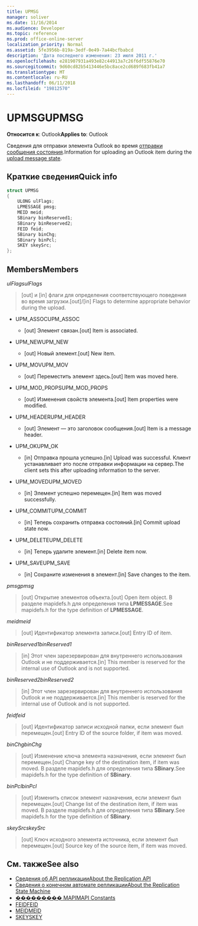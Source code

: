 ```yaml
---
title: UPMSG
manager: soliver
ms.date: 11/16/2014
ms.audience: Developer
ms.topic: reference
ms.prod: office-online-server
localization_priority: Normal
ms.assetid: 5fe3956b-819a-3edf-0e49-7a44bcfbabcd
description: 'Дата последнего изменения: 23 июля 2011 г.'
ms.openlocfilehash: e281907931a493e82c44913a7c26f6df55876e70
ms.sourcegitcommit: 9d60cd82b5413446e5bc8ace2cd689f683fb41a7
ms.translationtype: MT
ms.contentlocale: ru-RU
ms.lasthandoff: 06/11/2018
ms.locfileid: "19812570"
---
```

# <a name="upmsg"></a><span data-ttu-id="3ff47-103">UPMSG</span><span class="sxs-lookup"><span data-stu-id="3ff47-103">UPMSG</span></span>

<span data-ttu-id="3ff47-104">**Относится к**: Outlook</span><span class="sxs-lookup"><span data-stu-id="3ff47-104">**Applies to**: Outlook</span></span> 
  
<span data-ttu-id="3ff47-105">Сведения для отправки элемента Outlook во время [отправки сообщения состояния](upload-message-state.md).</span><span class="sxs-lookup"><span data-stu-id="3ff47-105">Information for uploading an Outlook item during the [upload message state](upload-message-state.md).</span></span>
  
## <a name="quick-info"></a><span data-ttu-id="3ff47-106">Краткие сведения</span><span class="sxs-lookup"><span data-stu-id="3ff47-106">Quick info</span></span>

```cpp
struct UPMSG 
{ 
    ULONG ulFlags; 
    LPMESSAGE pmsg; 
    MEID meid; 
    SBinary binReserved1; 
    SBinary binReserved2; 
    FEID feid; 
    SBinary binChg; 
    SBinary binPcl; 
    SKEY skeySrc; 
};
```

## <a name="members"></a><span data-ttu-id="3ff47-107">Members</span><span class="sxs-lookup"><span data-stu-id="3ff47-107">Members</span></span>

 <span data-ttu-id="3ff47-108">_ulFlags_</span><span class="sxs-lookup"><span data-stu-id="3ff47-108">_ulFlags_</span></span>
  
> <span data-ttu-id="3ff47-109">[out] и [in] флаги для определения соответствующего поведения во время загрузки.</span><span class="sxs-lookup"><span data-stu-id="3ff47-109">[out]/[in] Flags to determine appropriate behavior during the upload.</span></span> 
    
  - <span data-ttu-id="3ff47-110">UPM_ASSOC</span><span class="sxs-lookup"><span data-stu-id="3ff47-110">UPM_ASSOC</span></span>
    
    - <span data-ttu-id="3ff47-111">[out] Элемент связан.</span><span class="sxs-lookup"><span data-stu-id="3ff47-111">[out] Item is associated.</span></span>
    
  - <span data-ttu-id="3ff47-112">UPM_NEW</span><span class="sxs-lookup"><span data-stu-id="3ff47-112">UPM_NEW</span></span>
    
    - <span data-ttu-id="3ff47-113">[out] Новый элемент.</span><span class="sxs-lookup"><span data-stu-id="3ff47-113">[out] New item.</span></span> 
    
  - <span data-ttu-id="3ff47-114">UPM_MOV</span><span class="sxs-lookup"><span data-stu-id="3ff47-114">UPM_MOV</span></span>
    
    - <span data-ttu-id="3ff47-115">[out] Переместить элемент здесь.</span><span class="sxs-lookup"><span data-stu-id="3ff47-115">[out] Item was moved here.</span></span>
    
  - <span data-ttu-id="3ff47-116">UPM_MOD_PROPS</span><span class="sxs-lookup"><span data-stu-id="3ff47-116">UPM_MOD_PROPS</span></span>
    
    - <span data-ttu-id="3ff47-117">[out] Изменения свойств элемента.</span><span class="sxs-lookup"><span data-stu-id="3ff47-117">[out] Item properties were modified.</span></span>
    
  - <span data-ttu-id="3ff47-118">UPM_HEADER</span><span class="sxs-lookup"><span data-stu-id="3ff47-118">UPM_HEADER</span></span>
    
    - <span data-ttu-id="3ff47-119">[out] Элемент — это заголовок сообщения.</span><span class="sxs-lookup"><span data-stu-id="3ff47-119">[out] Item is a message header.</span></span>
    
  - <span data-ttu-id="3ff47-120">UPM_OK</span><span class="sxs-lookup"><span data-stu-id="3ff47-120">UPM_OK</span></span>
    
    - <span data-ttu-id="3ff47-121">[in] Отправка прошла успешно.</span><span class="sxs-lookup"><span data-stu-id="3ff47-121">[in] Upload was successful.</span></span> <span data-ttu-id="3ff47-122">Клиент устанавливает это после отправки информации на сервер.</span><span class="sxs-lookup"><span data-stu-id="3ff47-122">The client sets this after uploading information to the server.</span></span>
    
  - <span data-ttu-id="3ff47-123">UPM_MOVED</span><span class="sxs-lookup"><span data-stu-id="3ff47-123">UPM_MOVED</span></span>
    
    - <span data-ttu-id="3ff47-124">[in] Элемент успешно перемещен.</span><span class="sxs-lookup"><span data-stu-id="3ff47-124">[in] Item was moved successfully.</span></span>
    
  - <span data-ttu-id="3ff47-125">UPM_COMMIT</span><span class="sxs-lookup"><span data-stu-id="3ff47-125">UPM_COMMIT</span></span>
    
    - <span data-ttu-id="3ff47-126">[in] Теперь сохранить отправка состояний.</span><span class="sxs-lookup"><span data-stu-id="3ff47-126">[in] Commit upload state now.</span></span>
    
  - <span data-ttu-id="3ff47-127">UPM_DELETE</span><span class="sxs-lookup"><span data-stu-id="3ff47-127">UPM_DELETE</span></span>
    
    - <span data-ttu-id="3ff47-128">[in] Теперь удалите элемент.</span><span class="sxs-lookup"><span data-stu-id="3ff47-128">[in] Delete item now.</span></span>
    
  - <span data-ttu-id="3ff47-129">UPM_SAVE</span><span class="sxs-lookup"><span data-stu-id="3ff47-129">UPM_SAVE</span></span>
    
    - <span data-ttu-id="3ff47-130">[in] Сохраните изменения в элемент.</span><span class="sxs-lookup"><span data-stu-id="3ff47-130">[in] Save changes to the item.</span></span>
    
<span data-ttu-id="3ff47-131">_pmsg_</span><span class="sxs-lookup"><span data-stu-id="3ff47-131">_pmsg_</span></span>
  
> <span data-ttu-id="3ff47-132">[out] Открытие элементов объекта.</span><span class="sxs-lookup"><span data-stu-id="3ff47-132">[out] Open item object.</span></span> <span data-ttu-id="3ff47-133">В разделе mapidefs.h для определения типа **LPMESSAGE**.</span><span class="sxs-lookup"><span data-stu-id="3ff47-133">See mapidefs.h for the type definition of **LPMESSAGE**.</span></span> 
    
<span data-ttu-id="3ff47-134">_meid_</span><span class="sxs-lookup"><span data-stu-id="3ff47-134">_meid_</span></span>
  
> <span data-ttu-id="3ff47-135">[out] Идентификатор элемента записи.</span><span class="sxs-lookup"><span data-stu-id="3ff47-135">[out] Entry ID of item.</span></span>
    
<span data-ttu-id="3ff47-136">_binReserved1_</span><span class="sxs-lookup"><span data-stu-id="3ff47-136">_binReserved1_</span></span>
  
> <span data-ttu-id="3ff47-137">[in] Этот член зарезервирован для внутреннего использования Outlook и не поддерживается.</span><span class="sxs-lookup"><span data-stu-id="3ff47-137">[in] This member is reserved for the internal use of Outlook and is not supported.</span></span> 
    
<span data-ttu-id="3ff47-138">_binReserved2_</span><span class="sxs-lookup"><span data-stu-id="3ff47-138">_binReserved2_</span></span>
  
> <span data-ttu-id="3ff47-139">[in] Этот член зарезервирован для внутреннего использования Outlook и не поддерживается.</span><span class="sxs-lookup"><span data-stu-id="3ff47-139">[in] This member is reserved for the internal use of Outlook and is not supported.</span></span> 
    
<span data-ttu-id="3ff47-140">_feid_</span><span class="sxs-lookup"><span data-stu-id="3ff47-140">_feid_</span></span>
  
> <span data-ttu-id="3ff47-141">[out] Идентификатор записи исходной папки, если элемент был перемещен.</span><span class="sxs-lookup"><span data-stu-id="3ff47-141">[out] Entry ID of the source folder, if item was moved.</span></span>
    
<span data-ttu-id="3ff47-142">_binChg_</span><span class="sxs-lookup"><span data-stu-id="3ff47-142">_binChg_</span></span>
  
> <span data-ttu-id="3ff47-143">[out] Изменение ключа элемента назначения, если элемент был перемещен.</span><span class="sxs-lookup"><span data-stu-id="3ff47-143">[out] Change key of the destination item, if item was moved.</span></span> <span data-ttu-id="3ff47-144">В разделе mapidefs.h для определения типа **SBinary**.</span><span class="sxs-lookup"><span data-stu-id="3ff47-144">See mapidefs.h for the type definition of **SBinary**.</span></span> 
    
<span data-ttu-id="3ff47-145">_binPcl_</span><span class="sxs-lookup"><span data-stu-id="3ff47-145">_binPcl_</span></span>
  
> <span data-ttu-id="3ff47-146">[out] Изменить список элемент назначения, если элемент был перемещен.</span><span class="sxs-lookup"><span data-stu-id="3ff47-146">[out] Change list of the destination item, if item was moved.</span></span> <span data-ttu-id="3ff47-147">В разделе mapidefs.h для определения типа **SBinary**.</span><span class="sxs-lookup"><span data-stu-id="3ff47-147">See mapidefs.h for the type definition of **SBinary**.</span></span> 
    
<span data-ttu-id="3ff47-148">_skeySrc_</span><span class="sxs-lookup"><span data-stu-id="3ff47-148">_skeySrc_</span></span>
  
> <span data-ttu-id="3ff47-149">[out] Ключ исходного элемента источника, если элемент был перемещен.</span><span class="sxs-lookup"><span data-stu-id="3ff47-149">[out] Source key of the source item, if item was moved.</span></span>
    
## <a name="see-also"></a><span data-ttu-id="3ff47-150">См. также</span><span class="sxs-lookup"><span data-stu-id="3ff47-150">See also</span></span>

- [<span data-ttu-id="3ff47-151">Сведения об API репликации</span><span class="sxs-lookup"><span data-stu-id="3ff47-151">About the Replication API</span></span>](about-the-replication-api.md)
- [<span data-ttu-id="3ff47-152">Сведения о конечном автомате репликации</span><span class="sxs-lookup"><span data-stu-id="3ff47-152">About the Replication State Machine</span></span>](about-the-replication-state-machine.md)
- [<span data-ttu-id="3ff47-153">��������� MAPI</span><span class="sxs-lookup"><span data-stu-id="3ff47-153">MAPI Constants</span></span>](mapi-constants.md)
- [<span data-ttu-id="3ff47-154">FEID</span><span class="sxs-lookup"><span data-stu-id="3ff47-154">FEID</span></span>](feid.md)
- [<span data-ttu-id="3ff47-155">MEID</span><span class="sxs-lookup"><span data-stu-id="3ff47-155">MEID</span></span>](meid.md)
- [<span data-ttu-id="3ff47-156">SKEY</span><span class="sxs-lookup"><span data-stu-id="3ff47-156">SKEY</span></span>](skey.md)

